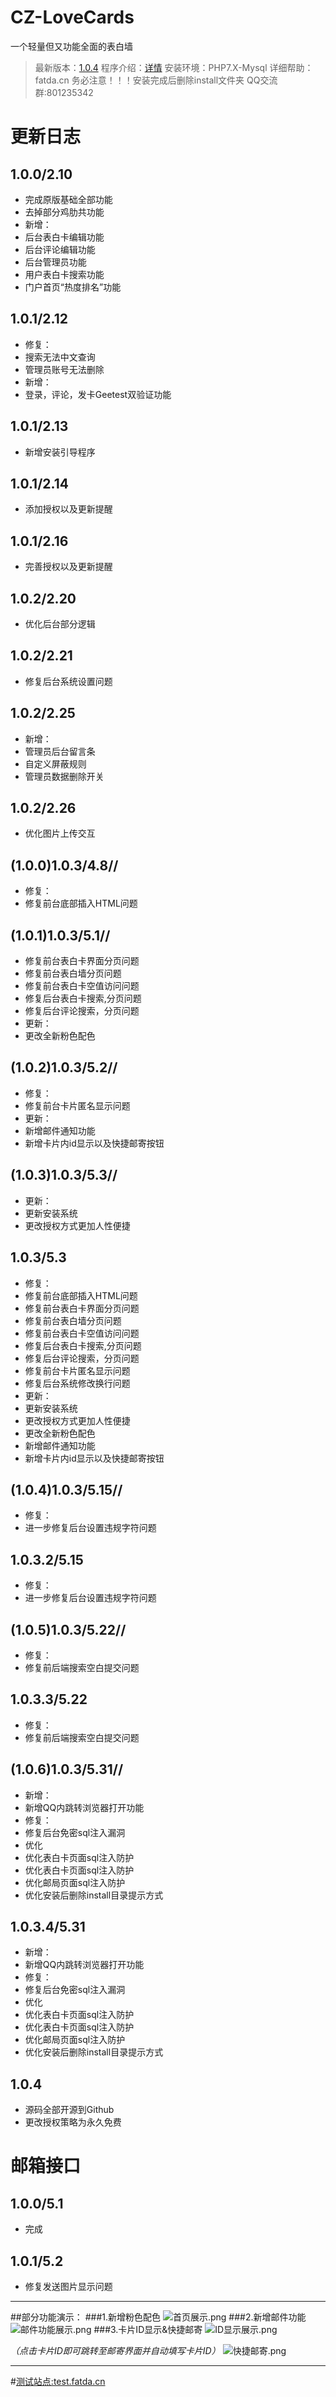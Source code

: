 # CZ-LoveCards
一个轻量但又功能全面的表白墙

> 最新版本：[1.0.4][1]
> 程序介绍：[详情][2]
> 安装环境：PHP7.X-Mysql
> 详细帮助：fatda.cn
> 务必注意！！！安装完成后删除install文件夹
> QQ交流群:801235342

# 更新日志
## 1.0.0/2.10
- 完成原版基础全部功能
- 去掉部分鸡肋共功能
- 新增：
- 后台表白卡编辑功能
- 后台评论编辑功能
- 后台管理员功能
- 用户表白卡搜索功能
- 门户首页“热度排名”功能

## 1.0.1/2.12
- 修复：
- 搜索无法中文查询
- 管理员账号无法删除
- 新增：
- 登录，评论，发卡Geetest双验证功能

## 1.0.1/2.13
- 新增安装引导程序

## 1.0.1/2.14
- 添加授权以及更新提醒

## 1.0.1/2.16
- 完善授权以及更新提醒

## 1.0.2/2.20
- 优化后台部分逻辑

## 1.0.2/2.21
- 修复后台系统设置问题

## 1.0.2/2.25
- 新增：
- 管理员后台留言条
- 自定义屏蔽规则
- 管理员数据删除开关

## 1.0.2/2.26
- 优化图片上传交互

## (1.0.0)1.0.3/4.8//
- 修复：
- 修复前台底部插入HTML问题

## (1.0.1)1.0.3/5.1//
- 修复前台表白卡界面分页问题
- 修复前台表白墙分页问题
- 修复前台表白卡空值访问问题
- 修复后台表白卡搜索,分页问题
- 修复后台评论搜索，分页问题
- 更新：
- 更改全新粉色配色

## (1.0.2)1.0.3/5.2//
- 修复：
- 修复前台卡片匿名显示问题
- 更新：
- 新增邮件通知功能
- 新增卡片内id显示以及快捷邮寄按钮

## (1.0.3)1.0.3/5.3//
- 更新：
- 更新安装系统
- 更改授权方式更加人性便捷

## 1.0.3/5.3
- 修复：
- 修复前台底部插入HTML问题
- 修复前台表白卡界面分页问题
- 修复前台表白墙分页问题
- 修复前台表白卡空值访问问题
- 修复后台表白卡搜索,分页问题
- 修复后台评论搜索，分页问题
- 修复前台卡片匿名显示问题
- 修复后台系统修改换行问题
- 更新：
- 更新安装系统
- 更改授权方式更加人性便捷
- 更改全新粉色配色
- 新增邮件通知功能
- 新增卡片内id显示以及快捷邮寄按钮

## (1.0.4)1.0.3/5.15//
- 修复：
- 进一步修复后台设置违规字符问题

## 1.0.3.2/5.15
- 修复：
- 进一步修复后台设置违规字符问题

## (1.0.5)1.0.3/5.22//
- 修复：
- 修复前后端搜索空白提交问题

## 1.0.3.3/5.22
- 修复：
- 修复前后端搜索空白提交问题

## (1.0.6)1.0.3/5.31//
- 新增：
- 新增QQ内跳转浏览器打开功能
- 修复：
- 修复后台免密sql注入漏洞
- 优化
- 优化表白卡页面sql注入防护
- 优化表白卡页面sql注入防护
- 优化邮局页面sql注入防护
- 优化安装后删除install目录提示方式

## 1.0.3.4/5.31
- 新增：
- 新增QQ内跳转浏览器打开功能
- 修复：
- 修复后台免密sql注入漏洞
- 优化
- 优化表白卡页面sql注入防护
- 优化表白卡页面sql注入防护
- 优化邮局页面sql注入防护
- 优化安装后删除install目录提示方式

## 1.0.4
- 源码全部开源到Github
- 更改授权策略为永久免费

# 邮箱接口
## 1.0.0/5.1
- 完成
## 1.0.1/5.2
- 修复发送图片显示问题

---

##部分功能演示：
###1.新增粉色配色
![首页展示.png][9]
###2.新增邮件功能
![邮件功能展示.png][10]
###3.卡片ID显示&快捷邮寄
![ID显示展示.png][11]

*（点击卡片ID即可跳转至邮寄界面并自动填写卡片ID）*
![快捷邮寄.png][12]

---

#[测试站点:test.fatda.cn][13]


  [1]: https://fatda.cn/index.php/archives/55/
  [2]: http://fatda.cn/index.php/archives/3/
  [9]: https://fatda.cn/usr/uploads/2021/05/1945201560.png
  [10]: https://fatda.cn/usr/uploads/2021/05/1272292579.png
  [11]: https://fatda.cn/usr/uploads/2021/05/3249907309.png
  [12]: https://fatda.cn/usr/uploads/2021/05/3340666628.png
  [13]: https://test.fatda.cn/index/index.php##